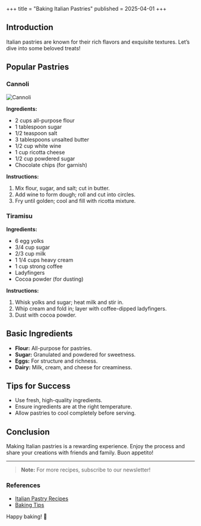 +++
title = "Baking Italian Pastries"
published = 2025-04-01
+++
## Introduction

Italian pastries are known for their rich flavors and exquisite textures. Let’s dive into some beloved treats!

## Popular Pastries

### Cannoli

![Cannoli](https://upload.wikimedia.org/wikipedia/commons/thumb/3/30/Cannolo_with_Maraschino_cherry_and_pistacchio.jpg/1920px-Cannolo_with_Maraschino_cherry_and_pistacchio.jpg)

**Ingredients:**
- 2 cups all-purpose flour
- 1 tablespoon sugar
- 1/2 teaspoon salt
- 3 tablespoons unsalted butter
- 1/2 cup white wine
- 1 cup ricotta cheese
- 1/2 cup powdered sugar
- Chocolate chips (for garnish)

**Instructions:**
1. Mix flour, sugar, and salt; cut in butter.
2. Add wine to form dough; roll and cut into circles.
3. Fry until golden; cool and fill with ricotta mixture.

### Tiramisu

**Ingredients:**
- 6 egg yolks
- 3/4 cup sugar
- 2/3 cup milk
- 1 1/4 cups heavy cream
- 1 cup strong coffee
- Ladyfingers
- Cocoa powder (for dusting)

**Instructions:**
1. Whisk yolks and sugar; heat milk and stir in.
2. Whip cream and fold in; layer with coffee-dipped ladyfingers.
3. Dust with cocoa powder.

## Basic Ingredients

- **Flour:** All-purpose for pastries.
- **Sugar:** Granulated and powdered for sweetness.
- **Eggs:** For structure and richness.
- **Dairy:** Milk, cream, and cheese for creaminess.

## Tips for Success

- Use fresh, high-quality ingredients.
- Ensure ingredients are at the right temperature.
- Allow pastries to cool completely before serving.

## Conclusion

Making Italian pastries is a rewarding experience. Enjoy the process and share your creations with friends and family. Buon appetito!

---

> **Note:** For more recipes, subscribe to our newsletter!

### References
- [Italian Pastry Recipes](https://example.com/italian-pastry-recipes)
- [Baking Tips](https://example.com/baking-tips)

Happy baking! 🍰
